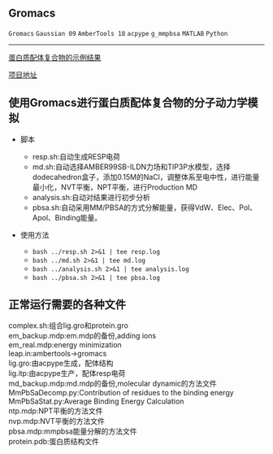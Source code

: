 Gromacs
---------

`Gromacs` `Gaussian 09` `AmberTools 18` `acpype` `g_mmpbsa` `MATLAB` `Python`

---------

[蛋白质配体复合物的示例结果](https://luyang93.github.io/example-result-of-gromacs/)

[项目地址](https://github.com/luyang93/Gromacs)

## 使用Gromacs进行蛋白质配体复合物的分子动力学模拟

* 脚本
    * resp.sh:自动生成RESP电荷
    * md.sh:自动选择AMBER99SB-ILDN力场和TIP3P水模型，选择dodecahedron盒子，添加0.15M的NaCl，调整体系至电中性，进行能量最小化，NVT平衡，NPT平衡，进行Production MD
    * analysis.sh:自动对结果进行初步分析
    * pbsa.sh:自动采用MM/PBSA的方式分解能量，获得VdW、Elec、Pol、Apol、Binding能量。  

* 使用方法
    * ```bash ../resp.sh 2>&1 | tee resp.log```  
    * ```bash ../md.sh 2>&1 | tee md.log```  
    * ```bash ../analysis.sh 2>&1 | tee analysis.log```  
    * ```bash ../pbsa.sh 2>&1 | tee pbsa.log```  

## 正常运行需要的各种文件
complex.sh:组合lig.gro和protein.gro  
em_backup.mdp:em.mdp的备份,adding ions  
em_real.mdp:energy minimization  
leap.in:ambertools->gromacs  
lig.gro:由acpype生成，配体结构  
lig.itp:由acpype生产，配体resp电荷  
md_backup.mdp:md.mdp的备份,molecular dynamic的方法文件  
MmPbSaDecomp.py:Contribution of residues to the binding energy  
MmPbSaStat.py:Average Binding Energy Calculation  
ntp.mdp:NPT平衡的方法文件  
nvp.mdp:NVT平衡的方法文件  
pbsa.mdp:mmpbsa能量分解的方法文件  
protein.pdb:蛋白质结构文件  
